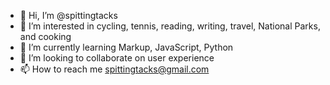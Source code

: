 - 👋 Hi, I’m @spittingtacks
- 👀 I’m interested in cycling, tennis, reading, writing, travel, National Parks, and cooking
- 🌱 I’m currently learning Markup, JavaScript, Python
- 💞️ I’m looking to collaborate on user experience
- 📫 How to reach me spittingtacks@gmail.com

<!---
spittingtacks/spittingtacks is a ✨ special ✨ repository because its `README.md` (this file) appears on your GitHub profile.
You can click the Preview link to take a look at your changes.
--->
